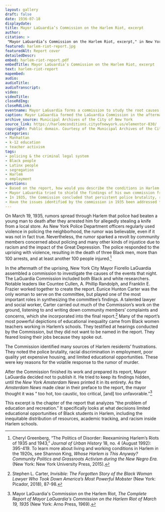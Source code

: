 ```yaml
--- 
layout: gallery
draft: false
date: 1936-07-18
displaydate: 
title: Mayor LaGuardia’s Commission on the Harlem Riot, excerpt
author: 
citation: >
 "Mayor LaGuardia’s Commission on the Harlem Riot, excerpt," in New York City Civil Rights History Project, Accessed: [Month Day, Year], https://nyccivilrightshistory.org/gallery/harlem-riot-report.
featured: harlem-riot-report.jpg
featuredAlt: Report cover
detailedDescr: 
embed: harlem-riot-report.pdf
embedTitle: Mayor LaGuardia’s Commission on the Harlem Riot, excerpt
text: harlem-riot-report
mapembed: 
audio: 
audioTitle: 
audioTranscript: 
video: 
videoTitle: 
closeRdImg: 
closeRdLink: 
eventname: Mayor LaGuardia forms a commission to study the root causes of the 1935 “Harlem Riot.” 
caption: Mayor LaGuardia formed the LaGuardia Commission in the aftermath of the 1935 “Harlem Riot” to identify the events’ root causes and determine possible solutions. One chapter of the report, shown here, focused on education.
archive_source: Municipal Archives of the City of New York
source_link: https://harlemconditions.cityofnewyork.us/elementor-830/
copyright: Public domain. Courtesy of the Municipal Archives of the City of New York.
categories: 
- Manhattan
- k-12 education
- teacher activism
tags: 
- policing & the criminal legal system
- Black people
- Latinx people
- segregation
- Harlem
- employment
questions:
- Based on the report, how would you describe the conditions in Harlem schools in the 1930s? How are those conditions influenced by segregation? 
- Mayor LaGuardia tried to shield the findings of his own commission from the general public. Why do you think he did that? What would have been the consequences if he had been successful?
- In 1935, the Commission concluded that persistent police brutality, racial discrimination in the labor market, segregated housing, and unequal education had sparked what was called at the time a “riot.” How do the events of 1935 compare to more recent protests against police violence or other forms of injustice? 
- Have the issues identified by the commission in 1935 been addressed today?
--- 
```


On March 19, 1935, rumors spread through Harlem that police had beaten a young man to death after they arrested him for allegedly stealing a knife from a local store. As New York Police Department officers regularly used violence in policing the neighborhood, the rumor was believable, even if it was not in fact true. Nevertheless, the rumor sparked a revolt by community members concerned about policing and many other kinds of injustice due to racism and the impact of the Great Depression. The police responded to the uprising with violence, resulting in the death of three Black men, more than 100 arrests, and at least another 100 people injured.[^1]

In the aftermath of the uprising, New York City Mayor Fiorello LaGuardia assembled a commission to investigate the causes of the events that night. The LaGuardia Commission included both Black and white researchers. Notable leaders like Countee Cullen, A. Phillip Randolph, and Franklin E. Frazier worked together to create the report. Eunice Hunton Carter was the only woman to serve on the committee, but played one of the most important roles in synthesizing the committee’s findings. A talented lawyer and social worker, Carter carried out much of the Commission’s work on the ground, listening to and writing down community members’ complaints and concerns, which she incorporated into the final report.[^2] Many of the report’s most powerful depictions of educational inequality came from Black women teachers working in Harlem’s schools. They testified at hearings conducted by the Commission, but they did not want to be named in the report. They feared losing their jobs because they spoke out.

The Commission identified many sources of Harlem residents’ frustrations. They noted the police brutality, racial discrimination in employment, poor quality yet expensive housing, and limited educational opportunities. These were key reasons for the volatile response to the rumor of murder.

After the Commission finished its work and prepared its report, Mayor LaGuardia decided not to publish it. He tried to keep its findings hidden, until the *New York Amsterdam News* printed it in its entirety. As the *Amsterdam News* made clear in their preface to the report, the mayor thought it was “ too hot, too caustic, too critical, \[and\] too unfavorable.”[^3]  

This excerpt is the chapter of the report that analyzes “the problem of education and recreation.” It specifically looks at what decisions limited educational opportunities of Black students in Harlem, including the inequitable distribution of resources, academic tracking, and racism inside Harlem schools.

[^1]: Cheryl Greenberg, “The Politics of Disorder: Reexamining Harlem’s Riots of 1935 and 1943,” *Journal of Urban History* 18, no. 4 (August 1992): 395-419. To learn more about living and working conditions in Harlem in the 1920s, see Shannon King, *Whose Harlem is This Anyway? Community Politics and Grassroots Activism during the New Negro Era.* (New York: New York University Press, 2015).

[^2]: Stephen L. Carter, *Invisible: The Forgotten Story of the Black Woman Lawyer Who Took Down America’s Most Powerful Mobster* (New York: Picador, 2018), 87-98.

[^3]: Mayor LaGuardia's Commission on the Harlem Riot, *The Complete Report of Mayor LaGuardia's Commission on the Harlem Riot of March 19, 1935* (New York: Arno Press, 1969).
